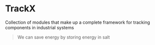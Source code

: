 TrackX
========================

Collection of modules that make up a complete framework for tracking components in industrial systems

> We can save energy by storing energy in salt